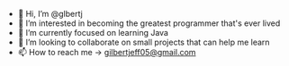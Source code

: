 - 👋 Hi, I’m @glbertj
- 👀 I’m interested in becoming the greatest programmer that's ever lived
- 🌱 I’m currently focused on learning Java
- 💞️ I’m looking to collaborate on small projects that can help me learn
- 📫 How to reach me -> gilbertjeff05@gmail.com

<!---
glbertj/glbertj is a ✨ special ✨ repository because its `README.md` (this file) appears on your GitHub profile.
You can click the Preview link to take a look at your changes.
--->
